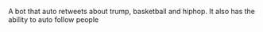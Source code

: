 A bot that auto retweets about trump, basketball and hiphop.
It also has the ability to auto follow people
